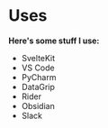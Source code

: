 # Uses

**Here's some stuff I use:**

- SvelteKit
- VS Code
- PyCharm
- DataGrip
- Rider
- Obsidian
- Slack
